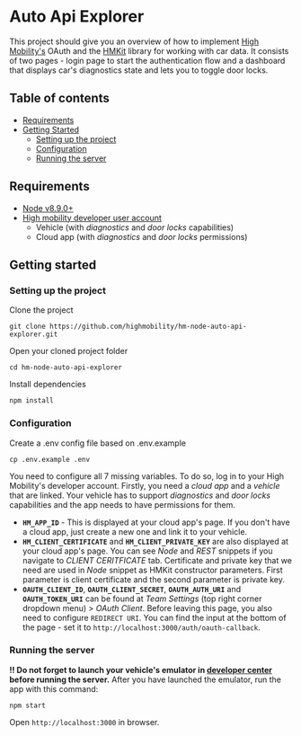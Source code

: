 # Auto Api Explorer
This project should give you an overview of how to implement [High Mobility's](https://www.high-mobility.com/) OAuth and the [HMKit](https://www.npmjs.com/package/hmkit) library for working with car data. It consists of two pages - login page to start the authentication flow and a dashboard that displays car's diagnostics state and lets you to toggle door locks.

## Table of contents
* [Requirements](#requirements)
* [Getting Started](#getting-started)
	* [Setting up the project](#setting-up-the-project)
	* [Configuration](#configuration)
	* [Running the server](#running-the-server)

## Requirements
* [Node v8.9.0+](https://nodejs.org/en/)
* [High mobility developer user account](https://developers.high-mobility.com)
	* Vehicle (with *diagnostics* and *door locks* capabilities)
	* Cloud app (with *diagnostics* and *door locks* permissions)

## Getting started

### Setting up the project

Clone the project
```
git clone https://github.com/highmobility/hm-node-auto-api-explorer.git
```

Open your cloned project folder
```
cd hm-node-auto-api-explorer
```

Install dependencies
```
npm install
```

### Configuration
Create a .env config file based on .env.example
```
cp .env.example .env
```

You need to configure all 7 missing variables. To do so, log in to your High Mobility's developer account. Firstly, you need a *cloud app* and a *vehicle* that are linked. Your vehicle has to support *diagnostics* and *door locks* capabilities and the app needs to have permissions for them.

* **`HM_APP_ID`** - This is displayed at your cloud app's page. If you don't have a cloud app, just create a new one and link it to your vehicle.
* **`HM_CLIENT_CERTIFICATE`** and **`HM_CLIENT_PRIVATE_KEY`** are also displayed at your cloud app's page. You can see *Node* and *REST* snippets if you navigate to *CLIENT CERITFICATE* tab. Certificate and private key that we need are used in *Node* snippet as HMKit constructor parameters. First parameter is client certificate and the second parameter is private key.
* **`OAUTH_CLIENT_ID`**, **`OAUTH_CLIENT_SECRET`**, **`OAUTH_AUTH_URI`** and **`OAUTH_TOKEN_URI`** can be found at *Team Settings* (top right corner dropdown menu) > *OAuth Client*. Before leaving this page, you also need to configure `REDIRECT URI`. You can find the input at the bottom of the page - set it to `http://localhost:3000/auth/oauth-callback`.

### Running the server
**!! Do not forget to launch your vehicle's emulator in [developer center](https://developers.high-mobility.com) before running the server.**
After you have launched the emulator, run the app with this command:
```
npm start
```
Open `http://localhost:3000` in browser.
